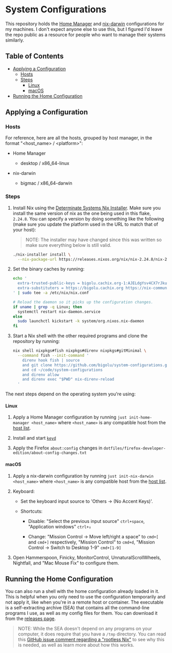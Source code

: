 # System Configurations

This repository holds the [Home Manager][home-manager] and
[nix-darwin][nix-darwin] configurations for my machines. I don't expect anyone
else to use this, but I figured I'd leave the repo public as a resource for
people who want to manage their systems similarly.

## Table of Contents

<!--
  DO NOT EDIT THE TABLE OF CONTENTS MANUALLY.
  It gets generated by doctoc:
  https://github.com/thlorenz/doctoc
  To regenerate, run `just check generate`. Though the pre-push hook will
  automatically run this for you.
-->
<!-- START doctoc generated TOC please keep comment here to allow auto update -->
<!-- DON'T EDIT THIS SECTION, INSTEAD RE-RUN doctoc TO UPDATE -->

- [Applying a Configuration](#applying-a-configuration)
  - [Hosts](#hosts)
  - [Steps](#steps)
    - [Linux](#linux)
    - [macOS](#macos)
- [Running the Home Configuration](#running-the-home-configuration)

<!-- END doctoc generated TOC please keep comment here to allow auto update -->

## Applying a Configuration

### Hosts

For reference, here are all the hosts, grouped by host manager, in the format
"\<host_name> / \<platform>":

<!-- START_CONFIGURATIONS -->

- Home Manager

  - desktop / x86_64-linux

- nix-darwin

  - bigmac / x86_64-darwin

<!-- END_CONFIGURATIONS -->

### Steps

<!--
  I used to use HTML comments to denote the start and end of the nix version e.g.
  <!-- START_VERSION>...<!-- END_VERSION>, but when prettier hard-wrapped the line
  and moved the version to its own line, the version was on its own line in the
  rendered markdown as well. I tested this with a few other markdown parsers and it
  seems like content between two comment tags gets its own line. To avoid this, I use
  an id. Prettier did warn that some renderers would be whitespace-sensitive[1].

  [1]: https://prettier.io/docs/en/options.html#prose-wrap
-->

1. Install Nix using the [Determinate Systems Nix
   Installer][determinate-systems-installer]. Make sure you install the same
   version of nix as the one being used in this flake,
   <code id="nix-version">2.24.8</code>. You can specify a version by doing
   something like the following (make sure you update the platform used in the
   URL to match that of your host):

   > NOTE: The installer may have changed since this was written so make sure
   > everything below is still valid.

   ```bash
   ./nix-installer install \
     --nix-package-url https://releases.nixos.org/nix/nix-2.24.8/nix-2.24.8-x86_64-linux.tar.xz
   ```

2. Set the binary caches by running:

   <!-- SYNC: SYS_CONF_PUBLIC_KEYS SYS_CONF_SUBS -->

   ```bash
   echo '
     extra-trusted-public-keys = bigolu.cachix.org-1:AJELdgYsv4CX7rJkuGu5HuVaOHcqlOgR07ZJfihVTIw= nix-community.cachix.org-1:mB9FSh9qf2dCimDSUo8Zy7bkq5CX+/rkCWyvRCYg3Fs=
     extra-substituters = https://bigolu.cachix.org https://nix-community.cachix.org
   ' | sudo tee -a /etc/nix/nix.conf

   # Reload the daemon so it picks up the configuration changes.
   if uname | grep -q Linux; then
     systemctl restart nix-daemon.service
   else
     sudo launchctl kickstart -k system/org.nixos.nix-daemon
   fi
   ```

3. Start a Nix shell with the other required programs and clone the repository
   by running:

   ```bash
   nix shell nixpkgs#fish nixpkgs#direnv nixpkgs#gitMinimal \
     --command fish --init-command '
       direnv hook fish | source
       and git clone https://github.com/bigolu/system-configurations.git ~/code/system-configurations
       and cd ~/code/system-configurations
       and direnv allow
       and direnv exec "$PWD" nix-direnv-reload
     '
   ```

The next steps depend on the operating system you're using:

#### Linux

1. Apply a Home Manager configuration by running
   `just init-home-manager <host_name>` where `<host_name>` is any compatible
   host from the [host list](#hosts).

2. Install and start [`keyd`][keyd]

3. Apply the Firefox `about:config` changes in
   `dotfiles/firefox-developer-edition/about-config-changes.txt`

#### macOS

1. Apply a nix-darwin configuration by running
   `just init-nix-darwin <host_name>` where `<host_name>` is any compatible host
   from the [host list](#hosts).

2. Keyboard:

   - Set the keyboard input source to 'Others → (No Accent Keys)'.

   <!--
     I can automate shortcuts when this issue gets resolved:
     https://github.com/LnL7/nix-darwin/issues/185
   -->

   - Shortcuts:

     - Disable: "Select the previous input source" `ctrl+space`, "Application
       windows" `ctrl+↓`

     - Change: "Mission Control → Move left/right a space" to `cmd+[` and
       `cmd+]` respectively, "Mission Control" to `cmd+d`, "Mission Control →
       Switch to Desktop 1-9" `cmd+[1-9]`

3. Open Hammerspoon, Finicky, MonitorControl, UnnaturalScrollWheels, Nightfall,
   and "Mac Mouse Fix" to configure them.

## Running the Home Configuration

You can also run a shell with the home configuration already loaded in it. This
is helpful when you only need to use the configuration temporarily and not apply
it, like when you're in a remote host or container. The executable is a
self-extracting archive (SEA) that contains all the command-line programs I use,
as well as my config files for them. You can download it from the [releases
page][releases].

> NOTE: While the SEA doesn't depend on any programs on your computer, it does
> require that you have a `/tmp` directory. You can read this [GitHub issue
> comment regarding a "rootless Nix"][rootless-nix] to see why this is needed,
> as well as learn more about how this works.

[determinate-systems-installer]:
  https://github.com/DeterminateSystems/nix-installer
[home-manager]: https://github.com/nix-community/home-manager
[nix-darwin]: https://github.com/LnL7/nix-darwin
[rootless-nix]: https://github.com/NixOS/nix/issues/1971#issue-304578884
[keyd]: https://github.com/rvaiya/keyd
[releases]: https://github.com/bigolu/system-configurations/releases/latest
